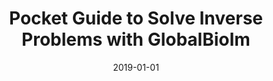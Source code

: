 ---
title: "Pocket Guide to Solve Inverse Problems with GlobalBioIm"
collection: publications
permalink: /publication/2019-01-01-Pocket-Guide-to-Solve-Inverse-Problems-with-GlobalBioIm
category: 'journal'
date: 2019-01-01
venue: 'Inverse Problems'
citation: ' E. Soubies,  F. Soulez,  M.T. McCann,  Pham T.-a.,  L. Donati,  T. Debarre,  D. Sage,  M. Unser, &quot;Pocket Guide to Solve Inverse Problems with GlobalBioIm.&quot; <i>Inverse Problems</i>, 35, 10, 1--20, October 2019.'
---